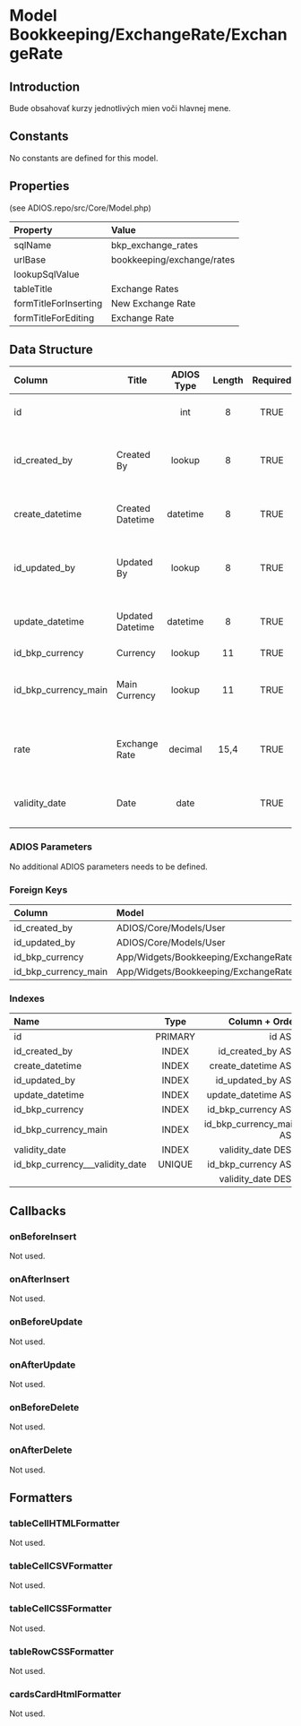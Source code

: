 # Model Bookkeeping/ExchangeRate/ExchangeRate

## Introduction

Bude obsahovať kurzy jednotlivých mien voči hlavnej mene.

## Constants

No constants are defined for this model.

## Properties

(see ADIOS.repo/src/Core/Model.php)

| Property              | Value                      |
| :-------------------- | :------------------------- |
| sqlName               | bkp_exchange_rates         |
| urlBase               | bookkeeping/exchange/rates |
| lookupSqlValue        |                            |
| tableTitle            | Exchange Rates             |
| formTitleForInserting | New Exchange Rate          |
| formTitleForEditing   | Exchange Rate              |

## Data Structure

| Column               | Title            | ADIOS Type | Length | Required | Notes                                       |
| :------------------- | ---------------- | :--------: | :----: | :------: | :------------------------------------------ |
| id                   |                  |    int     |   8    |   TRUE   | Jedinečné ID záznamu                        |
| id_created_by        | Created By       |   lookup   |   8    |   TRUE   | Reference to user who created the record    |
| create_datetime      | Created Datetime |  datetime  |   8    |   TRUE   | When the record was created                 |
| id_updated_by        | Updated By       |   lookup   |   8    |   TRUE   | Reference to user who updated the record    |
| update_datetime      | Updated Datetime |  datetime  |   8    |   TRUE   | When the record was updated                 |
| id_bkp_currency      | Currency         |   lookup   |   11   |   TRUE   | ID meny                                     |
| id_bkp_currency_main | Main Currency    |   lookup   |   11   |   TRUE   | ID hlavnej meny, voči ktorej je kurz vedený |
| rate                 | Exchange Rate    |  decimal   |  15,4  |   TRUE   | Prevodný kurz meny voči hlavnej mene        |
| validity_date        | Date             |    date    |        |   TRUE   | Dátum, ku ktorému je kurz platný            |

### ADIOS Parameters

No additional ADIOS parameters needs to be defined.

### Foreign Keys

| Column               | Model                                                | Relation | OnUpdate | OnDelete |
| :------------------- | :--------------------------------------------------- | :------: | -------- | -------- |
| id_created_by        | ADIOS/Core/Models/User                               |   1:N    | Cascade  | Cascade  |
| id_updated_by        | ADIOS/Core/Models/User                               |   1:N    | Cascade  | Cascade  |
| id_bkp_currency      | App/Widgets/Bookkeeping/ExchangeRate/Models/Currency |   1:N    | Cascade  | Restrict |
| id_bkp_currency_main | App/Widgets/Bookkeeping/ExchangeRate/Models/Currency |   1:N    | Cascade  | Restrict |

### Indexes

| Name                            |  Type   |           Column + Order |
| :------------------------------ | :-----: | -----------------------: |
| id                              | PRIMARY |                   id ASC |
| id_created_by                   |  INDEX  |        id_created_by ASC |
| create_datetime                 |  INDEX  |      create_datetime ASC |
| id_updated_by                   |  INDEX  |        id_updated_by ASC |
| update_datetime                 |  INDEX  |      update_datetime ASC |
| id_bkp_currency                 |  INDEX  |      id_bkp_currency ASC |
| id_bkp_currency_main            |  INDEX  | id_bkp_currency_main ASC |
| validity_date                   |  INDEX  |       validity_date DESC |
| id_bkp_currency___validity_date | UNIQUE  |      id_bkp_currency ASC |
|                                 |         |       validity_date DESC |

## Callbacks

### onBeforeInsert

Not used.

### onAfterInsert

Not used.

### onBeforeUpdate

Not used.

### onAfterUpdate

Not used.

### onBeforeDelete

Not used.

### onAfterDelete

Not used.

## Formatters

### tableCellHTMLFormatter

Not used.

### tableCellCSVFormatter

Not used.

### tableCellCSSFormatter

Not used.

### tableRowCSSFormatter

Not used.

### cardsCardHtmlFormatter

Not used.
